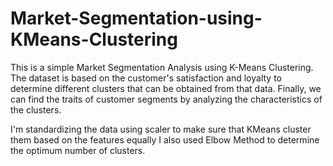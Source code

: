 # Market-Segmentation-using-KMeans-Clustering
This is a simple Market Segmentation Analysis using K-Means Clustering. The dataset is based on the customer's satisfaction and loyalty 
to determine different clusters that can be obtained from that data. Finally, we can find the traits of customer segments by analyzing 
the characteristics of the clusters.

I'm standardizing the data using scaler to make sure that KMeans cluster them based on the features equally
I also used Elbow Method to determine the optimum number of clusters.
